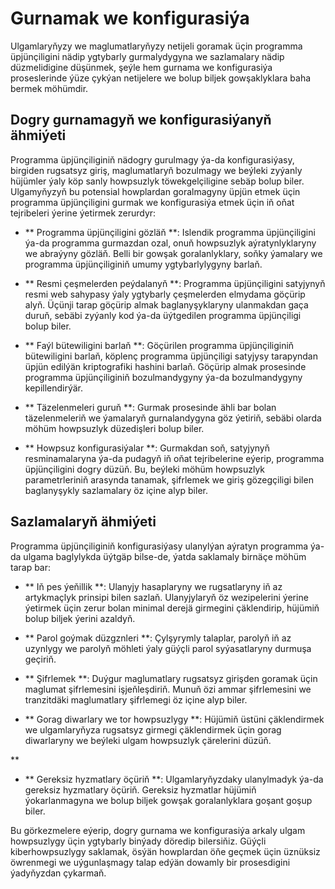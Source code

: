 # Gurnamak we konfigurasiýa

Ulgamlaryňyzy we maglumatlaryňyzy netijeli goramak üçin programma üpjünçiligini nädip ygtybarly gurmalydygyna we sazlamalary nädip düzmelidigine düşünmek, şeýle hem gurnama we konfigurasiýa proseslerinde ýüze çykýan netijelere we bolup biljek gowşaklyklara baha bermek möhümdir.

## Dogry gurnamagyň we konfigurasiýanyň ähmiýeti

Programma üpjünçiliginiň nädogry gurulmagy ýa-da konfigurasiýasy, birgiden rugsatsyz giriş, maglumatlaryň bozulmagy we beýleki zyýanly hüjümler ýaly köp sanly howpsuzlyk töwekgelçiligine sebäp bolup biler. Ulgamyňyzyň bu potensial howplardan goralmagyny üpjün etmek üçin programma üpjünçiligini gurmak we konfigurasiýa etmek üçin iň oňat tejribeleri ýerine ýetirmek zerurdyr:

- ** Programma üpjünçiligini gözläň **: Islendik programma üpjünçiligini ýa-da programma gurmazdan ozal, onuň howpsuzlyk aýratynlyklaryny we abraýyny gözläň. Belli bir gowşak goralanlyklary, soňky ýamalary we programma üpjünçiliginiň umumy ygtybarlylygyny barlaň.

- ** Resmi çeşmelerden peýdalanyň **: Programma üpjünçiligini satyjynyň resmi web sahypasy ýaly ygtybarly çeşmelerden elmydama göçürip alyň. Üçünji tarap göçürip almak baglanyşyklaryny ulanmakdan gaça duruň, sebäbi zyýanly kod ýa-da üýtgedilen programma üpjünçiligi bolup biler.

- ** Faýl bütewiligini barlaň **: Göçürilen programma üpjünçiliginiň bütewiligini barlaň, köplenç programma üpjünçiligi satyjysy tarapyndan üpjün edilýän kriptografiki hashini barlaň. Göçürip almak prosesinde programma üpjünçiliginiň bozulmandygyny ýa-da bozulmandygyny kepillendirýär.

- ** Täzelenmeleri guruň **: Gurmak prosesinde ähli bar bolan täzelenmeleriň we ýamalaryň gurnalandygyna göz ýetiriň, sebäbi olarda möhüm howpsuzlyk düzedişleri bolup biler.

- ** Howpsuz konfigurasiýalar **: Gurmakdan soň, satyjynyň resminamalaryna ýa-da pudagyň iň oňat tejribelerine eýerip, programma üpjünçiligini dogry düzüň. Bu, beýleki möhüm howpsuzlyk parametrleriniň arasynda tanamak, şifrlemek we giriş gözegçiligi bilen baglanyşykly sazlamalary öz içine alyp biler.

## Sazlamalaryň ähmiýeti

Programma üpjünçiliginiň konfigurasiýasy ulanylýan aýratyn programma ýa-da ulgama baglylykda üýtgäp bilse-de, ýatda saklamaly birnäçe möhüm tarap bar:

- ** Iň pes ýeňillik **: Ulanyjy hasaplaryny we rugsatlaryny iň az artykmaçlyk prinsipi bilen sazlaň. Ulanyjylaryň öz wezipelerini ýerine ýetirmek üçin zerur bolan minimal derejä girmegini çäklendirip, hüjümiň bolup biljek ýerini azaldyň.

- ** Parol goýmak düzgznleri **: Çylşyrymly talaplar, parolyň iň az uzynlygy we parolyň möhleti ýaly güýçli parol syýasatlaryny durmuşa geçiriň.

- ** Şifrlemek **: Duýgur maglumatlary rugsatsyz girişden goramak üçin maglumat şifrlemesini işjeňleşdiriň. Munuň özi ammar şifrlemesini we tranzitdäki maglumatlary şifrlemegi öz içine alyp biler.

- ** Gorag diwarlary we tor howpsuzlygy **: Hüjümiň üstüni çäklendirmek we ulgamlaryňyza rugsatsyz girmegi çäklendirmek üçin gorag diwarlaryny we beýleki ulgam howpsuzlyk çärelerini düzüň.

**

- ** Gereksiz hyzmatlary öçüriň **: Ulgamlaryňyzdaky ulanylmadyk ýa-da gereksiz hyzmatlary öçüriň. Gereksiz hyzmatlar hüjümiň ýokarlanmagyna we bolup biljek gowşak goralanlyklara goşant goşup biler.

Bu görkezmelere eýerip, dogry gurnama we konfigurasiýa arkaly ulgam howpsuzlygy üçin ygtybarly binýady döredip bilersiňiz. Güýçli kiberhowpsuzlygy saklamak, ösýän howplardan öňe geçmek üçin üznüksiz öwrenmegi we uýgunlaşmagy talap edýän dowamly bir prosesdigini ýadyňyzdan çykarmaň.